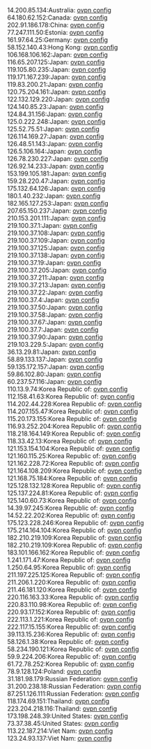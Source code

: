 14.200.85.134:Australia: [ovpn config](vpn/14_200_85_134.ovpn)  
64.180.62.152:Canada: [ovpn config](vpn/64_180_62_152.ovpn)  
202.91.186.178:China: [ovpn config](vpn/202_91_186_178.ovpn)  
77.247.111.50:Estonia: [ovpn config](vpn/77_247_111_50.ovpn)  
161.97.64.25:Germany: [ovpn config](vpn/161_97_64_25.ovpn)  
58.152.140.43:Hong Kong: [ovpn config](vpn/58_152_140_43.ovpn)  
106.168.106.162:Japan: [ovpn config](vpn/106_168_106_162.ovpn)  
116.65.207.125:Japan: [ovpn config](vpn/116_65_207_125.ovpn)  
119.105.80.235:Japan: [ovpn config](vpn/119_105_80_235.ovpn)  
119.171.167.239:Japan: [ovpn config](vpn/119_171_167_239.ovpn)  
119.83.200.21:Japan: [ovpn config](vpn/119_83_200_21.ovpn)  
120.75.204.161:Japan: [ovpn config](vpn/120_75_204_161.ovpn)  
122.132.129.220:Japan: [ovpn config](vpn/122_132_129_220.ovpn)  
124.140.85.23:Japan: [ovpn config](vpn/124_140_85_23.ovpn)  
124.84.31.156:Japan: [ovpn config](vpn/124_84_31_156.ovpn)  
125.0.222.248:Japan: [ovpn config](vpn/125_0_222_248.ovpn)  
125.52.75.51:Japan: [ovpn config](vpn/125_52_75_51.ovpn)  
126.114.169.27:Japan: [ovpn config](vpn/126_114_169_27.ovpn)  
126.48.51.143:Japan: [ovpn config](vpn/126_48_51_143.ovpn)  
126.5.106.164:Japan: [ovpn config](vpn/126_5_106_164.ovpn)  
126.78.230.227:Japan: [ovpn config](vpn/126_78_230_227.ovpn)  
126.92.14.233:Japan: [ovpn config](vpn/126_92_14_233.ovpn)  
153.199.105.181:Japan: [ovpn config](vpn/153_199_105_181.ovpn)  
159.28.220.47:Japan: [ovpn config](vpn/159_28_220_47.ovpn)  
175.132.64.126:Japan: [ovpn config](vpn/175_132_64_126.ovpn)  
180.1.40.232:Japan: [ovpn config](vpn/180_1_40_232.ovpn)  
182.165.127.253:Japan: [ovpn config](vpn/182_165_127_253.ovpn)  
207.65.150.237:Japan: [ovpn config](vpn/207_65_150_237.ovpn)  
210.153.201.111:Japan: [ovpn config](vpn/210_153_201_111.ovpn)  
219.100.37.1:Japan: [ovpn config](vpn/219_100_37_1.ovpn)  
219.100.37.108:Japan: [ovpn config](vpn/219_100_37_108.ovpn)  
219.100.37.109:Japan: [ovpn config](vpn/219_100_37_109.ovpn)  
219.100.37.125:Japan: [ovpn config](vpn/219_100_37_125.ovpn)  
219.100.37.138:Japan: [ovpn config](vpn/219_100_37_138.ovpn)  
219.100.37.19:Japan: [ovpn config](vpn/219_100_37_19.ovpn)  
219.100.37.205:Japan: [ovpn config](vpn/219_100_37_205.ovpn)  
219.100.37.211:Japan: [ovpn config](vpn/219_100_37_211.ovpn)  
219.100.37.213:Japan: [ovpn config](vpn/219_100_37_213.ovpn)  
219.100.37.22:Japan: [ovpn config](vpn/219_100_37_22.ovpn)  
219.100.37.4:Japan: [ovpn config](vpn/219_100_37_4.ovpn)  
219.100.37.50:Japan: [ovpn config](vpn/219_100_37_50.ovpn)  
219.100.37.58:Japan: [ovpn config](vpn/219_100_37_58.ovpn)  
219.100.37.67:Japan: [ovpn config](vpn/219_100_37_67.ovpn)  
219.100.37.7:Japan: [ovpn config](vpn/219_100_37_7.ovpn)  
219.100.37.90:Japan: [ovpn config](vpn/219_100_37_90.ovpn)  
219.103.229.5:Japan: [ovpn config](vpn/219_103_229_5.ovpn)  
36.13.29.81:Japan: [ovpn config](vpn/36_13_29_81.ovpn)  
58.89.133.137:Japan: [ovpn config](vpn/58_89_133_137.ovpn)  
59.135.172.157:Japan: [ovpn config](vpn/59_135_172_157.ovpn)  
59.86.102.80:Japan: [ovpn config](vpn/59_86_102_80.ovpn)  
60.237.57.116:Japan: [ovpn config](vpn/60_237_57_116.ovpn)  
110.13.9.74:Korea Republic of: [ovpn config](vpn/110_13_9_74.ovpn)  
112.158.41.63:Korea Republic of: [ovpn config](vpn/112_158_41_63.ovpn)  
114.202.44.228:Korea Republic of: [ovpn config](vpn/114_202_44_228.ovpn)  
114.207.155.47:Korea Republic of: [ovpn config](vpn/114_207_155_47.ovpn)  
115.20.173.155:Korea Republic of: [ovpn config](vpn/115_20_173_155.ovpn)  
116.93.252.204:Korea Republic of: [ovpn config](vpn/116_93_252_204.ovpn)  
118.218.164.149:Korea Republic of: [ovpn config](vpn/118_218_164_149.ovpn)  
118.33.42.13:Korea Republic of: [ovpn config](vpn/118_33_42_13.ovpn)  
121.153.154.104:Korea Republic of: [ovpn config](vpn/121_153_154_104.ovpn)  
121.160.115.25:Korea Republic of: [ovpn config](vpn/121_160_115_25.ovpn)  
121.162.228.72:Korea Republic of: [ovpn config](vpn/121_162_228_72.ovpn)  
121.164.108.209:Korea Republic of: [ovpn config](vpn/121_164_108_209.ovpn)  
121.168.75.184:Korea Republic of: [ovpn config](vpn/121_168_75_184.ovpn)  
125.128.132.128:Korea Republic of: [ovpn config](vpn/125_128_132_128.ovpn)  
125.137.224.81:Korea Republic of: [ovpn config](vpn/125_137_224_81.ovpn)  
125.140.60.73:Korea Republic of: [ovpn config](vpn/125_140_60_73.ovpn)  
14.39.97.245:Korea Republic of: [ovpn config](vpn/14_39_97_245.ovpn)  
14.52.22.202:Korea Republic of: [ovpn config](vpn/14_52_22_202.ovpn)  
175.123.228.246:Korea Republic of: [ovpn config](vpn/175_123_228_246.ovpn)  
175.214.164.104:Korea Republic of: [ovpn config](vpn/175_214_164_104.ovpn)  
182.210.219.109:Korea Republic of: [ovpn config](vpn/182_210_219_109.ovpn)  
182.210.219.109:Korea Republic of: [ovpn config](vpn/182_210_219_109.ovpn)  
183.101.166.162:Korea Republic of: [ovpn config](vpn/183_101_166_162.ovpn)  
1.241.171.47:Korea Republic of: [ovpn config](vpn/1_241_171_47.ovpn)  
1.250.64.95:Korea Republic of: [ovpn config](vpn/1_250_64_95.ovpn)  
211.197.225.125:Korea Republic of: [ovpn config](vpn/211_197_225_125.ovpn)  
211.206.1.220:Korea Republic of: [ovpn config](vpn/211_206_1_220.ovpn)  
211.46.181.120:Korea Republic of: [ovpn config](vpn/211_46_181_120.ovpn)  
220.116.163.33:Korea Republic of: [ovpn config](vpn/220_116_163_33.ovpn)  
220.83.110.98:Korea Republic of: [ovpn config](vpn/220_83_110_98.ovpn)  
220.93.17.152:Korea Republic of: [ovpn config](vpn/220_93_17_152.ovpn)  
222.113.1.221:Korea Republic of: [ovpn config](vpn/222_113_1_221.ovpn)  
222.117.15.155:Korea Republic of: [ovpn config](vpn/222_117_15_155.ovpn)  
39.113.15.236:Korea Republic of: [ovpn config](vpn/39_113_15_236.ovpn)  
58.126.1.38:Korea Republic of: [ovpn config](vpn/58_126_1_38.ovpn)  
58.234.190.121:Korea Republic of: [ovpn config](vpn/58_234_190_121.ovpn)  
59.9.224.206:Korea Republic of: [ovpn config](vpn/59_9_224_206.ovpn)  
61.72.78.252:Korea Republic of: [ovpn config](vpn/61_72_78_252.ovpn)  
78.9.128.124:Poland: [ovpn config](vpn/78_9_128_124.ovpn)  
31.181.98.179:Russian Federation: [ovpn config](vpn/31_181_98_179.ovpn)  
31.200.238.18:Russian Federation: [ovpn config](vpn/31_200_238_18.ovpn)  
87.251.126.111:Russian Federation: [ovpn config](vpn/87_251_126_111.ovpn)  
118.174.69.151:Thailand: [ovpn config](vpn/118_174_69_151.ovpn)  
223.204.218.116:Thailand: [ovpn config](vpn/223_204_218_116.ovpn)  
173.198.248.39:United States: [ovpn config](vpn/173_198_248_39.ovpn)  
73.37.38.45:United States: [ovpn config](vpn/73_37_38_45.ovpn)  
113.22.187.214:Viet Nam: [ovpn config](vpn/113_22_187_214.ovpn)  
123.24.93.137:Viet Nam: [ovpn config](vpn/123_24_93_137.ovpn)  
